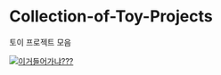 # Collection-of-Toy-Projects
토이 프로젝트 모음


[![이거들어가냐???](http://cfile24.uf.tistory.com/image/2444873B57E257821FA2AE)](https://apps.apple.com/app/id1574452904)
